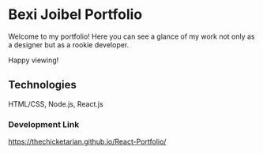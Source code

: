 # Bexi Joibel Portfolio

Welcome to my portfolio! Here you can see a glance of my work not only as a designer but as a rookie developer.

Happy viewing! 

## Technologies
HTML/CSS, Node.js, React.js

### Development Link

https://thechicketarian.github.io/React-Portfolio/


